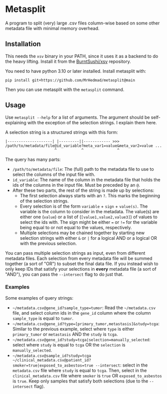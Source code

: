 # Metasplit
A program to split (very) large .csv files column-wise based on some other metadata file with minimal memory overhead.

## Installation
This needs the `xsv` binary in your PATH, since it uses it as a backend to do the heavy lifting. Install it from the [BurntSushi/xsv](https://github.com/BurntSushi/xsv) repository.

You need to have python 3.10 or later installed. Install metasplit with:
```
pip install git+https://github.com/MrHedmad/metasplit@main
```

Then you can use metasplit with the `metasplit` command.

## Usage
Use `metasplit --help` for a list of arguments. The argument should be self-explaining with the exception of the selection strings. I explain them here.

A selection string is a structured strings with this form:
```
|--------------------| |---------||------------ >>>
/path/to/metadata/file@id_variable?meta_var1=value&meta_var2=value ...
                      ^           ^               ^
```
The query has many parts:
- `/path/to/metadata/file`: The (full) path to the metadata file to use to select the columns of the input file with.
- `id_variable`: The name of the column in the metadata file that holds the ids of the columns in the input file. Must be preceded by an `@`.
- After these two parts, the rest of the string is made up by selections:
  - The first selection always starts with an `?`. This marks the beginning of the selection strings.
  - Every selection is of the form `variable` + `sign` + `value(s)`. The variable is the column to consider in the metadata. The value(s) are either one (`value`) or a list of (`[value1,value2,value3]`) of values to select the ids with. The sign might be either `=` or `!=` for the variable being equal to or not equal to the values, respectively.
  - Multiple selections may be chained together by starting new selection strings with either `&` or `|` for a logical AND or a logical OR with the previous selection.

You can pass multiple selection strings as input, even from different metadata files. Each selection from every metadata file will be summed together (a sort of "OR") to subset the final data file.
If you instead wish to only keep IDs that satisfy your selections in **every** metadata file (a sort of "AND"), you can pass the `--intersect` flag to do just that.

### Examples
Some examples of query strings:
- `~/metadata.csv@gene_id?sample_type=tumor`: Read the `~/metadata.csv` file, and select column ids in the `gene_id` column where the column `sample_type` is equal to `tumor`.
- `~/metadata.csv@gene_id?type=[primary_tumor,metastasis]&study=tcga`: Similar to the previous example, select where `type` is either `primary_tumor` or `metastasis` AND the `study` is `tcga`.
- `~/metadata.csv@gene_id?study=tcga|selection=manually_selected`: select where `study` is equal to `tcga` OR the `selection` is `manually_selected`.
- `~/metadata.csv@sample_id?study=tcga ~/clinical_metadata.csv@patient_id?smoker=true|exposed_to_asbestos=true --intersect`: select in the `metadata.csv` file where `study` is equal to `tcga`. Then, select in the `clinical_metadata.csv` file where `smoker` is `true` OR `exposed_to_asbestos` is `true`. Keep only samples that satisfy both selections (due to the `--intersect` flag). 
